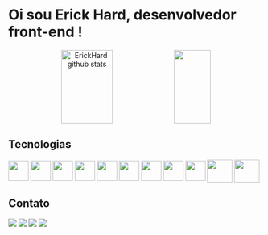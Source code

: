 #  Oi sou Erick Hard, desenvolvedor front-end ! 

<div align="center">  
<img width="45%" height="145px" src="https://github-readme-stats.vercel.app/api?username=ErickHard&show_icons=true&count_private=true&hide_border=true&title_color=00bfbf&icon_color=00bfbf&text_color=c9d1d9&bg_color=0d1117"alt="ErickHard github stats"/><img width="38%" height="145px" src="https://github-readme-stats.vercel.app/api/top-langs/?username=ErickHard&layout=compact&hide_border=true&title_color=00bfbf&text_color=00bfbf&bg_color=0d1117" />
</div>

 ## Tecnologias
<div style="display:inline-block">

<img align="center" height="40" width="40" src="https://cdn.jsdelivr.net/gh/devicons/devicon/icons/html5/html5-original.svg" />
<img align="center" height="40" width="40" src="https://cdn.jsdelivr.net/gh/devicons/devicon/icons/css3/css3-original.svg" />
<img align="center" height="40" width="40" src="https://cdn.jsdelivr.net/gh/devicons/devicon/icons/javascript/javascript-original.svg" />
<img align="center" height="40" width="40" src="https://cdn.jsdelivr.net/gh/devicons/devicon/icons/bootstrap/bootstrap-original.svg" />
<img align="center" height="40" width="40" src="https://cdn.jsdelivr.net/gh/devicons/devicon/icons/react/react-original.svg" />
<img align="center" height="40" width="40" src="https://cdn.jsdelivr.net/gh/devicons/devicon/icons/typescript/typescript-plain.svg" />
<img align="center" height="40" width="40" src="https://cdn.jsdelivr.net/gh/devicons/devicon/icons/vscode/vscode-original.svg" />
<img align="center" height="40" width="40" src="https://cdn.jsdelivr.net/gh/devicons/devicon/icons/angularjs/angularjs-original.svg" />
<img align="center" height="40" width="40" src="https://img.icons8.com/fluency/256/python.png" />
 <img align="center" height="45" width="50" src="https://img.icons8.com/color/256/php.png" />
 <img align="center" height="45" width="50" src="https://img.icons8.com/color/256/my-sql.png" />


</div>

##  Contato
  <div aling="center">         
 
<a href= "mailto:ericksonmnzs@gmail.com"><img src="https://img.shields.io/badge/Gmail-D14836?style=for-the-badge&logo=gmail&logoColor=white" target=" _blank"></a>
<a href= "https://www.linkedin.com/in/ErickHard/" target="_blank"><img src="https://img.shields.io/badge/-LinkedIn- %230077B5?style=for-the-badge&logo=linkedin&logoColor=white" target="_blank"></a>
<a href= "https://instagram.com/erick__hard" target="_blank"><img src="https://camo.githubusercontent.com/acaa286597b43c96dc02b69b90de15a65c52063e31835b763a061cc815f64bac/68747470733a2f2f696d672e736869656c64732e696f2f62616467652f2d496e7374616772616d2d2532334534343035463f7374796c653d666f722d7468652d6261646765266c6f676f3d696e7374616772616d266c6f676f436f6c6f723d7768697465"></a>
<a href= "https://www.linkedin.com/in/ErickHard/" target="_blank"><img src="https://8ewh.short.gy/kVtrPY"></a>
</div>
